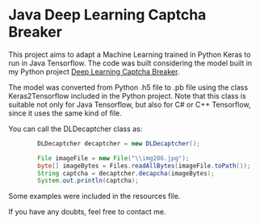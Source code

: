 Java Deep Learning Captcha Breaker
===================

This project aims to adapt a Machine Learning trained in Python Keras to run in Java Tensorflow. The code was built considering the model built in my Python project [Deep Learning Captcha Breaker](https://github.com/marinelligiovanna/DLCaptchaBreaker).

The model was converted from Python .h5 file to .pb file using the class Keras2Tensorflow included in the Python project. Note that this class is suitable not only for Java Tensorflow, but also for C# or C++ Tensorflow, since it uses the same kind of file. 

You can call the DLDecaptcher class as:

```java
		DLDecaptcher decaptcher = new DLDecaptcher();

		File imageFile = new File("\\img286.jpg");
		byte[] imageBytes = Files.readAllBytes(imageFile.toPath());
		String captcha = decaptcher.decapcha(imageBytes);
		System.out.println(captcha);
```
Some examples were included in the resources file.

If you have any doubts, feel free to contact me.

